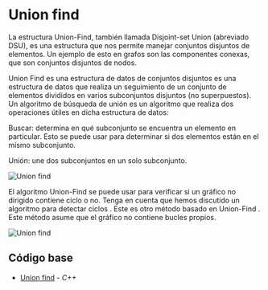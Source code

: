 # Union find
La estructura Union-Find, también llamada Disjoint-set Union (abreviado DSU), es una estructura que nos permite manejar conjuntos disjuntos de elementos. Un ejemplo de esto en grafos son las componentes conexas, que son conjuntos disjuntos de nodos.

Union Find es una estructura de datos de conjuntos disjuntos es una estructura de datos que realiza un seguimiento de un conjunto de elementos divididos en varios subconjuntos disjuntos (no superpuestos). Un algoritmo de búsqueda de unión es un algoritmo que realiza dos operaciones útiles en dicha estructura de datos:

Buscar: determina en qué subconjunto se encuentra un elemento en particular. Esto se puede usar para determinar si dos elementos están en el mismo subconjunto.

Unión: une dos subconjuntos en un solo subconjunto.

![Union find](https://i1.wp.com/www.mathblog.dk/files/2012/06/disjointset_graphexample1.png?ssl=1)

El algoritmo Union-Find se puede usar para verificar si un gráfico no dirigido contiene ciclo o no. Tenga en cuenta que hemos discutido un algoritmo para detectar ciclos . Este es otro método basado en Union-Find . Este método asume que el gráfico no contiene bucles propios. 

![Union find](https://cgi.luddy.indiana.edu/~yye/c343-2019/images/Figure6.5.png)

## Código base
-  [Union find](unionFind.cpp) - _C++_
